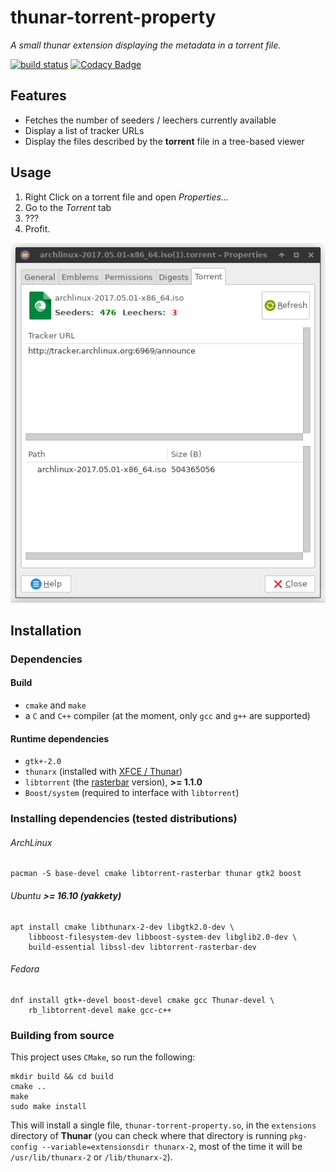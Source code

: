 # thunar-torrent-property

*A small thunar extension displaying the metadata in a torrent file.*

[![build status](https://gitlab.com/althonos/thunar-torrent-property/badges/master/build.svg)](https://gitlab.com/althonos/thunar-torrent-property/commits/master)
[![Codacy Badge](https://api.codacy.com/project/badge/Grade/9172fcaad5724418b72ace8b31ba5874)](https://www.codacy.com/app/althonos/thunar-torrent-property?utm_source=github.com&amp;utm_medium=referral&amp;utm_content=althonos/thunar-torrent-property&amp;utm_campaign=Badge_Grade)

## Features

* Fetches the number of seeders / leechers currently available
* Display a list of tracker URLs
* Display the files described by the **torrent** file in a
  tree-based viewer

## Usage

1. Right Click on a torrent file and open *Properties...*
2. Go to the *Torrent* tab
3. ???
4. Profit.

![Torrent property page](/static/showcase.png)

## Installation

### Dependencies

#### Build

* `cmake` and `make`
* a `C` and `C++` compiler (at the moment, only `gcc` and `g++` are supported)


#### Runtime dependencies

* `gtk+-2.0`
* `thunarx` (installed with [XFCE / Thunar](http://docs.xfce.org/xfce/thunar/start))
* `libtorrent` (the [rasterbar](http://www.libtorrent.org/) version), **>= 1.1.0**
* `Boost/system` (required to interface with `libtorrent`)


### Installing dependencies (tested distributions)

###### ArchLinux

```
pacman -S base-devel cmake libtorrent-rasterbar thunar gtk2 boost
```

###### Ubuntu **>= 16.10 (yakkety)**

```
apt install cmake libthunarx-2-dev libgtk2.0-dev \
    libboost-filesystem-dev libboost-system-dev libglib2.0-dev \
    build-essential libssl-dev libtorrent-rasterbar-dev
```

###### Fedora

```
dnf install gtk+-devel boost-devel cmake gcc Thunar-devel \
    rb_libtorrent-devel make gcc-c++
```


### Building from source

This project uses `CMake`, so run the following:
```
mkdir build && cd build
cmake ..
make
sudo make install
```

This will install a single file, `thunar-torrent-property.so`, in the
`extensions` directory of **Thunar** (you can check where that directory
is running `pkg-config --variable=extensionsdir thunarx-2`, most of the
time it will be `/usr/lib/thunarx-2` or `/lib/thunarx-2`).
